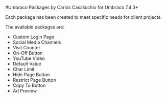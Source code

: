 #Umbraco Packages by Carlos Casalicchio for Umbraco 7.4.3+

Each package has been created to meet specific needs for client projects.

The available packages are:

- Custom Login Page
- Social Media Channels
- Visit Counter
- On-Off Button
- YouTube Video
- Default Value
- Char Limit
- Hide Page Button
- Restrict Page Button
- Copy To Button
- Ad Preview
